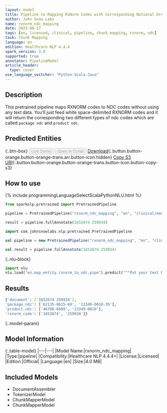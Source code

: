 ```yaml
---
layout: model
title: Pipeline to Mapping RxNorm Codes with Corresponding National Drug Codes (NDC)
author: John Snow Labs
name: rxnorm_ndc_mapping
date: 2023-06-17
tags: [en, licensed, clinical, pipeline, chunk_mapping, rxnorm, ndc]
task: Chunk Mapping
language: en
edition: Healthcare NLP 4.4.4
spark_version: 3.0
supported: true
annotator: PipelineModel
article_header:
  type: cover
use_language_switcher: "Python-Scala-Java"
---
```


## Description

This pretrained pipeline maps RXNORM codes to NDC codes without using any text data. You’ll just feed white space-delimited RXNORM codes and it will return the corresponding two different types of ndc codes which are called `package ndc` and `product ndc`.

## Predicted Entities



{:.btn-box}
<button class="button button-orange" disabled>Live Demo</button>
<button class="button button-orange" disabled>Open in Colab</button>
[Download](https://s3.amazonaws.com/auxdata.johnsnowlabs.com/clinical/models/rxnorm_ndc_mapping_en_4.4.4_3.0_1686990370017.zip){:.button.button-orange.button-orange-trans.arr.button-icon.hidden}
[Copy S3 URI](s3://auxdata.johnsnowlabs.com/clinical/models/rxnorm_ndc_mapping_en_4.4.4_3.0_1686990370017.zip){:.button.button-orange.button-orange-trans.button-icon.button-copy-s3}

## How to use

<div class="tabs-box" markdown="1">
{% include programmingLanguageSelectScalaPythonNLU.html %}

```python
from sparknlp.pretrained import PretrainedPipeline

pipeline = PretrainedPipeline("rxnorm_ndc_mapping", "en", "clinical/models")

result = pipeline.fullAnnotate(1652674 259934)
```
```scala
import com.johnsnowlabs.nlp.pretrained.PretrainedPipeline

val pipeline = new PretrainedPipeline("rxnorm_ndc_mapping", "en", "clinical/models")

val result = pipeline.fullAnnotate(1652674 259934)
```


{:.nlu-block}
```python
import nlu
nlu.load("en.map_entity.rxnorm_to_ndc.pipe").predict("""Put your text here.""")
```

</div>


## Results

```bash
{'document': ['1652674 259934'],
'package_ndc': ['62135-0625-60', '13349-0010-39'],
'product_ndc': ['46708-0499', '13349-0010'],
'rxnorm_code': ['1652674', '259934']}
```

{:.model-param}
## Model Information

{:.table-model}
|---|---|
|Model Name:|rxnorm_ndc_mapping|
|Type:|pipeline|
|Compatibility:|Healthcare NLP 4.4.4+|
|License:|Licensed|
|Edition:|Official|
|Language:|en|
|Size:|4.0 MB|

## Included Models

- DocumentAssembler
- TokenizerModel
- ChunkMapperModel
- ChunkMapperModel